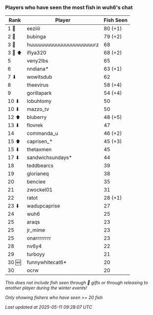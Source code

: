 ### Players who have seen the most fish in wuh6's chat
| Rank | Player | Fish Seen |
|------|--------|-----------|
| 1 🥇  | eeziiii  | 80 (+1) |
| 2 🥈  | bubinga  | 79 (+2) |
| 3 🥉  | huuuuuuuuuuuuuuuuuuuuuurz  | 68 |
| 3 🥉 ⬆ | iflya320  | 68 (+2) |
| 5  | veny2lbs  | 65 |
| 6  | nndiana*  | 63 (+1) |
| 7 ⬇ | wowitsdub  | 62 |
| 8  | theevirus  | 58 (+4) |
| 9  | gorillapark  | 54 (+4) |
| 10 ⬇ | lobuhtomy  | 50 |
| 10 ⬇ | mazzo_tv  | 50 |
| 12 ⬆ | bluberry  | 48 (+5) |
| 13 ⬇ | flovrek  | 47 |
| 14  | commanda_u  | 46 (+2) |
| 15 ⬆ | caprisen_*  | 45 (+3) |
| 15 ⬇ | thetaxmen  | 45 |
| 17 ⬇ | sandwichsundays*  | 44 |
| 18  | teddbearcs  | 39 |
| 19  | glorianeq  | 38 |
| 20  | benciee  | 35 |
| 21  | zwockel01  | 31 |
| 22  | ratot  | 28 (+1) |
| 23 ⬇ | wadupcaprise  | 27 |
| 24  | wuh6  | 25 |
| 25  | araqs  | 23 |
| 25  | jr_mime  | 23 |
| 25  | onarrrrrrrr  | 23 |
| 28  | nv6y4  | 22 |
| 29  | turboyy  | 21 |
| 30 🆕 | funnywhitecat6*  | 20 |
| 30  | ocrw  | 20 |

_This does not include fish seen through 🎁 gifts or through releasing to another player during the winter events!_

_Only showing fishers who have seen >= 20 fish_

_Last updated at 2025-05-11 09:28:07 UTC_